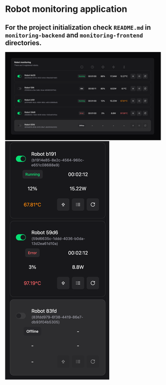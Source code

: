# Robot monitoring application
## For the project initialization check `README.md` in `monitoring-backend` and `monitoring-frontend` directories.
![img.png](monitoring-frontend/public/preview.png)
![img.png](monitoring-frontend/public/preview-mobile.png)
